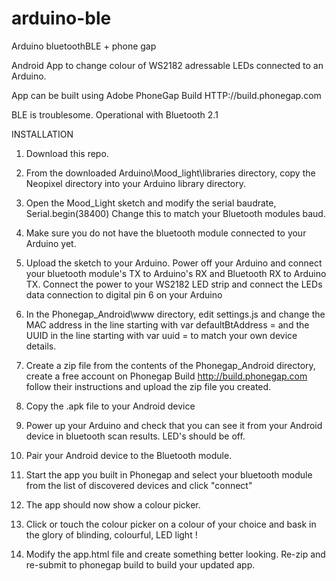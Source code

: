 
# arduino-ble
Arduino bluetoothBLE + phone gap

Android App to change colour of WS2182 adressable LEDs connected to an Arduino.

App can be built using Adobe PhoneGap Build  HTTP://build.phonegap.com

BLE is troublesome. Operational with Bluetooth 2.1


INSTALLATION
1. Download this repo.

2. From the downloaded Arduino\Mood_light\libraries directory, copy the Neopixel directory into your Arduino library directory.

3. Open the Mood_Light sketch and modify the serial baudrate, Serial.begin(38400) Change this to match your Bluetooth modules baud.

4. Make sure you do not have the bluetooth module connected to your Arduino yet.

5. Upload the sketch to your Arduino. Power off your Arduino and connect your bluetooth module's TX to Arduino's RX and Bluetooth RX to 
Arduino TX. Connect the power to your WS2182 LED strip and connect the LEDs data connection to digital pin 6 on your Arduino

6. In the Phonegap_Android\www directory, edit settings.js and change the MAC address in the line starting with  var defaultBtAddress = 
and the UUID in the line starting with var uuid =   to match your own device details.

7. Create a zip file from the contents of the Phonegap_Android directory, create a free account on Phonegap Build http://build.phonegap.com follow their instructions and upload the zip file you created.

8. Copy the .apk file to your Android device

9. Power up your Arduino and check that you can see it from your Android device in bluetooth scan results. LED's should be off.

10. Pair your Android device to the Bluetooth module.

11. Start the app you built in Phonegap and select your bluetooth module from the list of discovered devices and click "connect"

12. The app should now show a colour picker.

13. Click or touch the colour picker on a colour of your choice and bask in the glory of blinding, colourful, LED light !

14. Modify the app.html file and create something better looking. Re-zip and re-submit to phonegap build to build your updated app.


